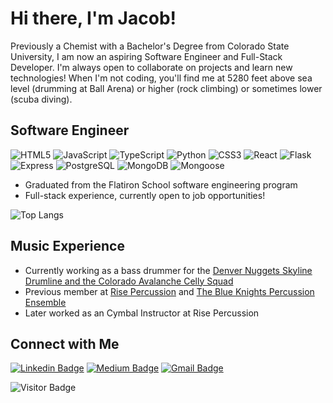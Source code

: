 # Hi there, I'm Jacob!

Previously a Chemist with a Bachelor's Degree from Colorado State University, I am now an aspiring Software Engineer and Full-Stack Developer. I'm always open to collaborate on projects and learn new technologies! When I'm not coding, you'll find me at 5280 feet above sea level (drumming at Ball Arena) or higher (rock climbing) or sometimes lower (scuba diving).

## Software Engineer

![HTML5](https://img.shields.io/badge/-HTML5-black?style=flat-square&logo=html5&logoColor=E34F26)
![JavaScript](https://img.shields.io/badge/-JavaScript-black?style=flat-square&logo=javascript)
![TypeScript](https://img.shields.io/badge/-TypeScript-black?style=flat-square&logo=typescript)
![Python](https://img.shields.io/badge/-Python-black?style=flat-square&logo=Python)
![CSS3](https://img.shields.io/badge/-CSS3-black?style=flat-square&logo=css3&logoColor=1572B6)
![React](https://img.shields.io/badge/-React-black?style=flat-square&logo=react)
![Flask](https://img.shields.io/badge/-Flask-black?style=flat-square&logo=flask)
![Express](https://img.shields.io/badge/-Express-black?style=flat-square&logo=express)
![PostgreSQL](https://img.shields.io/badge/-PostgreSQL-black?style=flat-square&logo=postgresql)
![MongoDB](https://img.shields.io/badge/-MongoDB-black?style=flat-square&logo=mongodb)
![Mongoose](https://img.shields.io/badge/-Mongoose-black?style=flat-square&logo=mongoose)


* Graduated from the Flatiron School software engineering program
* Full-stack experience, currently open to job opportunities!

![Top Langs](https://github-readme-stats.vercel.app/api/top-langs/?username=JakeIVS&hide=TeX&layout=compact)



## Music Experience
* Currently working as a bass drummer for the [Denver Nuggets Skyline Drumline and the Colorado Avalanche Celly Squad](https://www.denverpost.com/2023/01/15/celly-squad-avalanche-avs-games-drumline-nuggets-band/)
* Previous member at [Rise Percussion](https://www.risearts.org/rise-percussion) and [The Blue Knights Percussion Ensemble](https://ascendperformingarts.org/ensembles/bkpe/)
* Later worked as an Cymbal Instructor at Rise Percussion

## Connect with Me

[![Linkedin Badge](https://img.shields.io/badge/-Jacob%20Ives-blue?style=flat-square&logo=Linkedin&logoColor=white&link=https://www.linkedin.com/in/jacob-ives/)](https://www.linkedin.com/in/jacob-ives/)
[![Medium Badge](https://img.shields.io/badge/-@jacob.w.ives-gray?style=flat-square&labelColor=000000&logo=Medium&link=https://medium.com/@jacob.w.ives/)](https://medium.com/@jacob.w.ives)
[![Gmail Badge](https://img.shields.io/badge/-jacob.w.ives@gmail.com-c14438?style=flat-square&logo=Gmail&logoColor=white&link=mailto:jacob.w.ives@gmail.com)](mailto:jacob.w.ives@gmail.com)

![Visitor Badge](https://visitor-badge.laobi.icu/badge?page_id=JakeIVS.JakeIVS)
